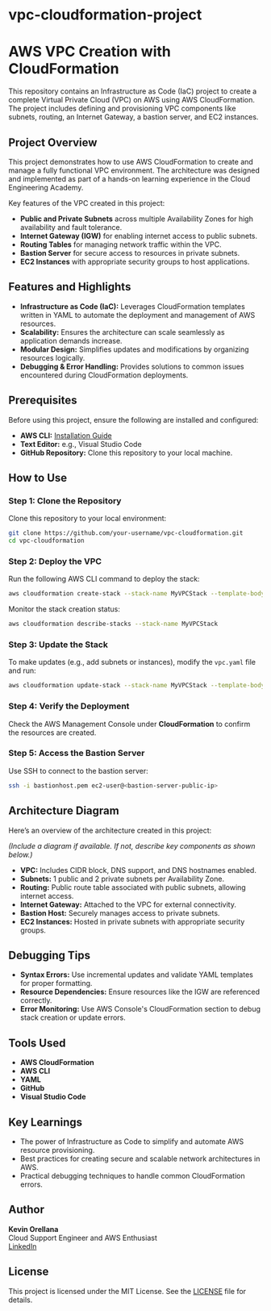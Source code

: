 # vpc-cloudformation-project

# AWS VPC Creation with CloudFormation

This repository contains an Infrastructure as Code (IaC) project to create a complete Virtual Private Cloud (VPC) on AWS using AWS CloudFormation. The project includes defining and provisioning VPC components like subnets, routing, an Internet Gateway, a bastion server, and EC2 instances. 

## Project Overview

This project demonstrates how to use AWS CloudFormation to create and manage a fully functional VPC environment. The architecture was designed and implemented as part of a hands-on learning experience in the Cloud Engineering Academy.

Key features of the VPC created in this project:
- **Public and Private Subnets** across multiple Availability Zones for high availability and fault tolerance.
- **Internet Gateway (IGW)** for enabling internet access to public subnets.
- **Routing Tables** for managing network traffic within the VPC.
- **Bastion Server** for secure access to resources in private subnets.
- **EC2 Instances** with appropriate security groups to host applications.

## Features and Highlights

- **Infrastructure as Code (IaC):** Leverages CloudFormation templates written in YAML to automate the deployment and management of AWS resources.
- **Scalability:** Ensures the architecture can scale seamlessly as application demands increase.
- **Modular Design:** Simplifies updates and modifications by organizing resources logically.
- **Debugging & Error Handling:** Provides solutions to common issues encountered during CloudFormation deployments.

## Prerequisites

Before using this project, ensure the following are installed and configured:

- **AWS CLI:** [Installation Guide](https://docs.aws.amazon.com/cli/latest/userguide/install-cliv2.html)
- **Text Editor:** e.g., Visual Studio Code
- **GitHub Repository:** Clone this repository to your local machine.

## How to Use

### Step 1: Clone the Repository
Clone this repository to your local environment:
```bash
git clone https://github.com/your-username/vpc-cloudformation.git
cd vpc-cloudformation
```

### Step 2: Deploy the VPC
Run the following AWS CLI command to deploy the stack:
```bash
aws cloudformation create-stack --stack-name MyVPCStack --template-body file://vpc.yaml
```
Monitor the stack creation status:
```bash
aws cloudformation describe-stacks --stack-name MyVPCStack
```

### Step 3: Update the Stack
To make updates (e.g., add subnets or instances), modify the `vpc.yaml` file and run:
```bash
aws cloudformation update-stack --stack-name MyVPCStack --template-body file://vpc.yaml
```

### Step 4: Verify the Deployment
Check the AWS Management Console under **CloudFormation** to confirm the resources are created.

### Step 5: Access the Bastion Server
Use SSH to connect to the bastion server:
```bash
ssh -i bastionhost.pem ec2-user@<bastion-server-public-ip>
```

## Architecture Diagram

Here’s an overview of the architecture created in this project:

*(Include a diagram if available. If not, describe key components as shown below.)*

- **VPC:** Includes CIDR block, DNS support, and DNS hostnames enabled.
- **Subnets:** 1 public and 2 private subnets per Availability Zone.
- **Routing:** Public route table associated with public subnets, allowing internet access.
- **Internet Gateway:** Attached to the VPC for external connectivity.
- **Bastion Host:** Securely manages access to private subnets.
- **EC2 Instances:** Hosted in private subnets with appropriate security groups.

## Debugging Tips

- **Syntax Errors:** Use incremental updates and validate YAML templates for proper formatting.
- **Resource Dependencies:** Ensure resources like the IGW are referenced correctly.
- **Error Monitoring:** Use AWS Console's CloudFormation section to debug stack creation or update errors.

## Tools Used

- **AWS CloudFormation**
- **AWS CLI**
- **YAML**
- **GitHub**
- **Visual Studio Code**

## Key Learnings

- The power of Infrastructure as Code to simplify and automate AWS resource provisioning.
- Best practices for creating secure and scalable network architectures in AWS.
- Practical debugging techniques to handle common CloudFormation errors.

## Author

**Kevin Orellana**  
Cloud Support Engineer and AWS Enthusiast  
[LinkedIn](https://linkedin.com/in/kevinorellana)  

## License

This project is licensed under the MIT License. See the [LICENSE](LICENSE) file for details.
